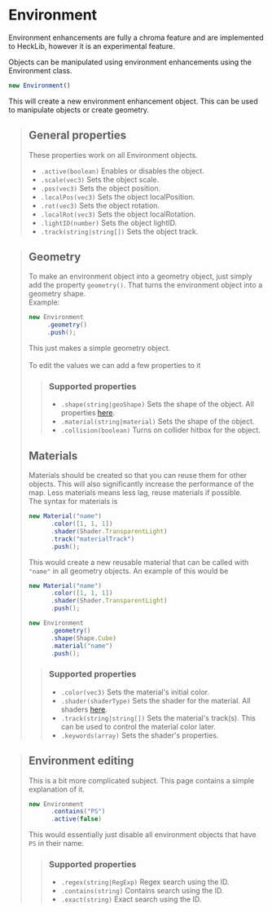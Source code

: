 # Environment
Environment enhancements are fully a chroma feature and are implemented to HeckLib, however it is an experimental feature. 

Objects can be manipulated using environment enhancements using the Environment class.
```ts
new Environment()
```
This will create a new environment enhancement object. This can be used to manipulate objects or create geometry.
> ## General properties
> These properties work on all Environment objects.
> - `.active(boolean)` Enables or disables the object.
> - `.scale(vec3)` Sets the object scale.
> - `.pos(vec3)` Sets the object position.
> - `.localPos(vec3)` Sets the object localPosition.
> - `.rot(vec3)` Sets the object rotation.
> - `.localRot(vec3)` Sets the object localRotation.
> - `.lightID(number)` Sets the object lightID.
> - `.track(string|string[])` Sets the object track.

> ## Geometry
> To make an environment object into a geometry object, just simply add the property `geometry()`. That turns the environment object into a geometry shape.<br>Example:
> ```ts
> new Environment
>      .geometry()
>      .push();
> ```
> This just makes a simple geometry object.<br><br>To edit the values we can add a few properties to it
>> ### Supported properties 
>> - `.shape(string|geoShape)` Sets the shape of the object. All properties <a href="https://github.com/Heck-Library/HeckLib/blob/main/doc/properties.md#geometry-properties">here</a>.
>> - `.material(string|material)` Sets the shape of the object.
>> - `.collision(boolean)` Turns on collider hitbox for the object.
> ## Materials
> Materials should be created so that you can reuse them for other objects. This will also significantly increase the performance of the map. Less materials means less lag, reuse materials if possible.<br>The syntax for materials is
> ```ts
> new Material("name")
>       .color([1, 1, 1])
>       .shader(Shader.TransparentLight)
>       .track("materialTrack")
>       .push();
> ```
> This would create a new reusable material that can be called with `"name"` in all geometry objects. An example of this would be
> ```ts
> new Material("name")
>       .color([1, 1, 1])
>       .shader(Shader.TransparentLight)
>       .push();
>
> new Environment
>       .geometry()
>       .shape(Shape.Cube)
>       .material("name")
>       .push();
> ```
>> ### Supported properties
>> - `.color(vec3)` Sets the material's initial color.
>> - `.shader(shaderType)` Sets the shader for the material. All shaders <a href="https://github.com/Heck-Library/HeckLib/blob/main/doc/properties.md#shader-properties">here</a>.
>> - `.track(string|string[])` Sets the material's track(s). This can be used to control the material color later.
>> - `.keywords(array)` Sets the shader's properties.

> ## Environment editing
> This is a bit more complicated subject. This page contains a simple explanation of it.
> ```ts
> new Environment
>       .contains("PS")
>       .active(false)
> ```
> This would essentially just disable all environment objects that have `PS` in their name.
>> ### Supported properties
>> - `.regex(string|RegExp)` Regex search using the ID.
>> - `.contains(string)` Contains search using the ID.
>> - `.exact(string)` Exact search using the ID.